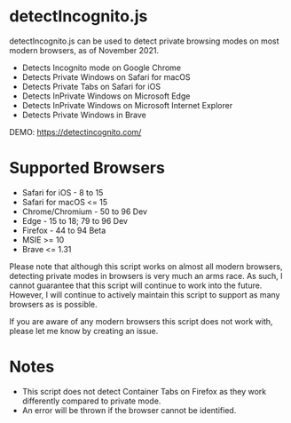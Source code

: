 # detectIncognito.js
detectIncognito.js can be used to detect private browsing modes on most modern browsers, as of November 2021.

 * Detects Incognito mode on Google Chrome
 * Detects Private Windows on Safari for macOS
 * Detects Private Tabs on Safari for iOS
 * Detects InPrivate Windows on Microsoft Edge
 * Detects InPrivate Windows on Microsoft Internet Explorer
 * Detects Private Windows in Brave

DEMO: https://detectincognito.com/

# Supported Browsers
 * Safari for iOS - 8 to 15
 * Safari for macOS <= 15
 * Chrome/Chromium - 50 to 96 Dev
 * Edge - 15 to 18; 79 to 96 Dev
 * Firefox - 44 to 94 Beta
 * MSIE >= 10
 * Brave <= 1.31

Please note that although this script works on almost all modern browsers, detecting private modes in browsers is very much an arms race. As such, I cannot guarantee that this script will continue to work into the future. However, I will continue to actively maintain this script to support as many browsers as is possible.

If you are aware of any modern browsers this script does not work with, please let me know by creating an issue.

# Notes
 * This script does not detect Container Tabs on Firefox as they work differently compared to private mode.
 * An error will be thrown if the browser cannot be identified.
